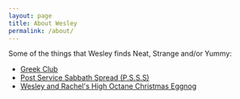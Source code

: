 ```yaml
---
layout: page
title: About Wesley
permalink: /about/
---
```


Some of the things that Wesley finds Neat, Strange and/or Yummy:

- [Greek Club](https://drive.google.com/drive/u/0/folders/1HAOy0LGtCGPqRsk4VGjHqIl64Q79vg6B) 
- [Post Service Sabbath Spread (P.S.S.S)](https://psss.rocks/)
- [Wesley and Rachel's High Octane Christmas Eggnog](https://github.com/whurdwfd/ChristmasEggnog)
